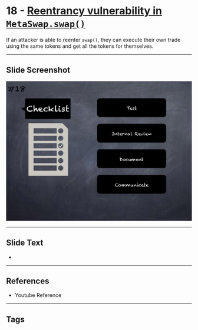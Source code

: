 
# 18 - [Reentrancy vulnerability in `MetaSwap.swap()`](./Reentrancy%20vulnerability%20in%20`MetaSwap.swap()`.md)

 If an attacker is able to reenter `swap()`, they can execute their own trade using the same tokens and get all the tokens for themselves.


___
## Slide Screenshot
![018.png](../../images/6.Audit%20Techniques%20and%20Tools%20101/018.png)
___
## Slide Text
- 
___
## References
- Youtube Reference
___
## Tags
